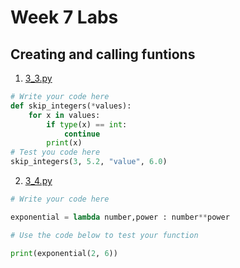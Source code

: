 # Week 7 Labs
## Creating and calling funtions
1. [3_3.py](3_4.py)

```python
# Write your code here
def skip_integers(*values):
    for x in values:
        if type(x) == int:
            continue
        print(x)
# Test you code here
skip_integers(3, 5.2, "value", 6.0)
```

2. [3_4.py](3_4.py)
```python
# Write your code here

exponential = lambda number,power : number**power

# Use the code below to test your function

print(exponential(2, 6))
```
